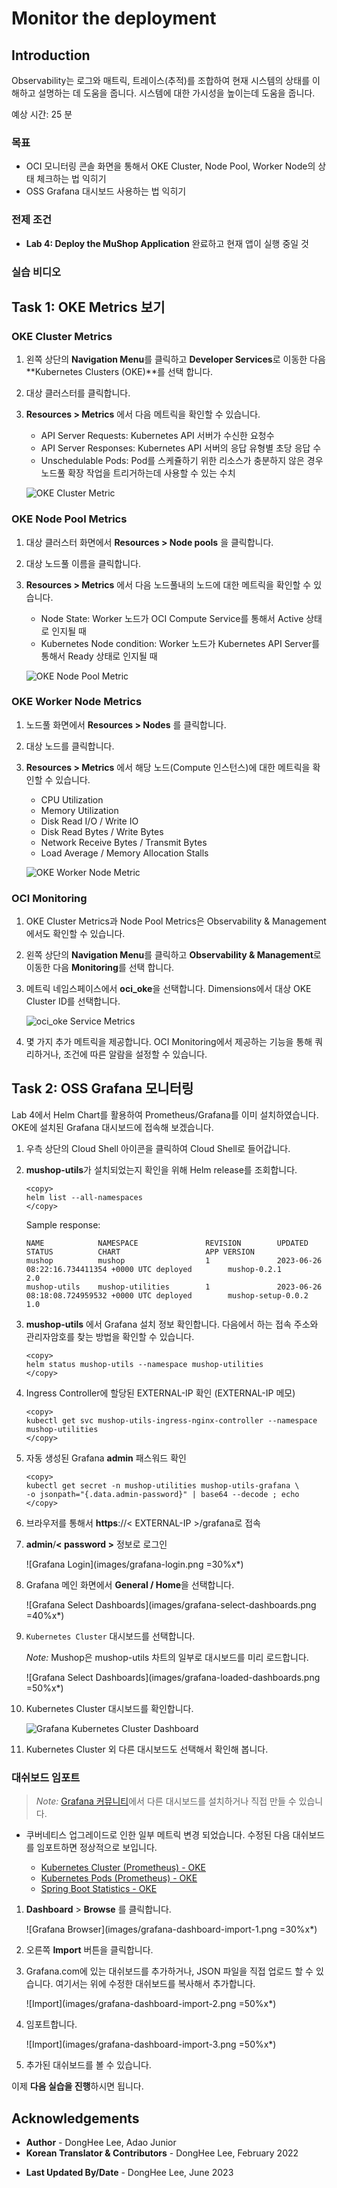 # Monitor the deployment

## Introduction

Observability는 로그와 매트릭, 트레이스(추적)를 조합하여 현재 시스템의 상태를 이해하고 설명하는 데 도움을 줍니다. 시스템에 대한 가시성을 높이는데 도움을 줍니다.

예상 시간: 25 분

### 목표

* OCI 모니터링 콘솔 화면을 통해서 OKE Cluster, Node Pool, Worker Node의 상태 체크하는 법 익히기
* OSS Grafana 대시보드 사용하는 법 익히기

### 전제 조건

* **Lab 4: Deploy the MuShop Application** 완료하고 현재 앱이 실행 중일 것

### 실습 비디오

[](youtube:XMkLtydlc3Y)


## Task 1: OKE Metrics 보기

### OKE Cluster Metrics

1. 왼쪽 상단의 **Navigation Menu**를 클릭하고 **Developer Services**로 이동한 다음 **Kubernetes Clusters (OKE)**를 선택 합니다.

2. 대상 클러스터를 클릭합니다.

3. **Resources &gt; Metrics** 에서 다음 메트릭을 확인할 수 있습니다.

    * API Server Requests: Kubernetes API 서버가 수신한 요청수
    * API Server Responses: Kubernetes API 서버의 응답 유형별 초당 응답 수
    * Unschedulable Pods: Pod를 스케쥴하기 위한 리소스가 충분하지 않은 경우 노드풀 확장 작업을 트리거하는데 사용할 수 있는 수치

    ![OKE Cluster Metric](images/cluster-metrics.png)

### OKE Node Pool Metrics

1. 대상 클러스터 화면에서 **Resources &gt; Node pools** 을 클릭합니다.

2. 대상 노드풀 이름을 클릭합니다.

3. **Resources &gt; Metrics** 에서 다음 노드풀내의 노드에 대한 메트릭을 확인할 수 있습니다.

    * Node State: Worker 노드가 OCI Compute Service를 통해서 Active 상태로 인지될 때
    * Kubernetes Node condition: Worker 노드가 Kubernetes API Server를 통해서 Ready 상태로 인지될 때

    ![OKE Node Pool Metric](images/node-pool-metric.png)

### OKE Worker Node Metrics

1. 노드풀 화면에서 **Resources &gt; Nodes** 를 클릭합니다.

2. 대상 노드를 클릭합니다.

3. **Resources &gt; Metrics** 에서 해당 노드(Compute 인스턴스)에 대한 메트릭을 확인할 수 있습니다.

    * CPU Utilization
    * Memory Utilization
    * Disk Read I/O / Write IO
    * Disk Read Bytes / Write Bytes
    * Network Receive Bytes / Transmit Bytes
    * Load Average / Memory Allocation Stalls

    ![OKE Worker Node Metric](images/node-metric.png)

### OCI Monitoring

1. OKE Cluster Metrics과 Node Pool Metrics은 Observability & Management에서도 확인할 수 있습니다.

2. 왼쪽 상단의 **Navigation Menu**를 클릭하고 **Observability & Management**로 이동한 다음 **Monitoring**를 선택 합니다.

3. 메트릭 네임스페이스에서 **oci_oke**을 선택합니다. Dimensions에서 대상 OKE Cluster ID를 선택합니다.

    ![oci_oke Service Metrics](images/oci_oke-service-metrics.png)

4. 몇 가지 추가 메트릭을 제공합니다. OCI Monitoring에서 제공하는 기능을 통해 쿼리하거나, 조건에 따른 알람을 설정할 수 있습니다.


## Task 2: OSS Grafana 모니터링

Lab 4에서 Helm Chart를 활용하여 Prometheus/Grafana를 이미 설치하였습니다. OKE에 설치된 Grafana 대시보드에 접속해 보겠습니다.

1. 우측 상단의 Cloud Shell 아이콘을 클릭하여 Cloud Shell로 들어갑니다.

2. **mushop-utils**가 설치되었는지 확인을 위해 Helm release를 조회합니다.

    ````shell
    <copy>
    helm list --all-namespaces
    </copy>
    ````

    Sample response:

    ````shell
    NAME            NAMESPACE               REVISION        UPDATED                                 STATUS          CHART                   APP VERSION
    mushop          mushop                  1               2023-06-26 08:22:16.734411354 +0000 UTC deployed        mushop-0.2.1            2.0        
    mushop-utils    mushop-utilities        1               2023-06-26 08:18:08.724959532 +0000 UTC deployed        mushop-setup-0.0.2      1.0    
    ````

3. **mushop-utils** 에서 Grafana 설치 정보 확인합니다. 다음에서 하는 접속 주소와 관리자암호를 찾는 방법을 확인할 수 있습니다.

    ````shell
    <copy>
    helm status mushop-utils --namespace mushop-utilities
    </copy>
    ````

4. Ingress Controller에 할당된 EXTERNAL-IP 확인 (EXTERNAL-IP 메모)

    ````shell
    <copy>
    kubectl get svc mushop-utils-ingress-nginx-controller --namespace mushop-utilities
    </copy>
    ````

5. 자동 생성된 Grafana **admin** 패스워드 확인

    ````shell
    <copy>
    kubectl get secret -n mushop-utilities mushop-utils-grafana \
    -o jsonpath="{.data.admin-password}" | base64 --decode ; echo
    </copy>
    ````

6. 브라우저를 통해서 **https**://< EXTERNAL-IP >/grafana로 접속

7. **admin**/**< password >** 정보로 로그인

    ![Grafana Login](images/grafana-login.png =30%x*)

8. Grafana 메인 화면에서 **General / Home**을 선택합니다.

    ![Grafana Select Dashboards](images/grafana-select-dashboards.png =40%x*)

9. `Kubernetes Cluster` 대시보드를 선택합니다.

    *Note:* Mushop은 mushop-utils 차트의 일부로 대시보드를 미리 로드합니다.

    ![Grafana Select Dashboards](images/grafana-loaded-dashboards.png =50%x*)

10. Kubernetes Cluster 대시보드를 확인합니다.

    ![Grafana Kubernetes Cluster Dashboard](images/grafana-cluster-dashboard.png)

11. Kubernetes Cluster 외 다른 대시보드도 선택해서 확인해 봅니다.

### 대쉬보드 임포트

> *Note:* [Grafana 커뮤니티](https://grafana.com/grafana/dashboards?dataSource=prometheus)에서 다른 대시보드를 설치하거나 직접 만들 수 있습니다.

- 쿠버네티스 업그레이드로 인한 일부 메트릭 변경 되었습니다. 수정된 다음 대쉬보드를 임포트하면 정상적으로 보입니다.

    * [Kubernetes Cluster (Prometheus) - OKE](https://raw.githubusercontent.com/TheKoguryo/grafana-dashboard/main/mushop/kubernetes-cluster-prometheus-oke.json)
    * [Kubernetes Pods (Prometheus) - OKE](https://raw.githubusercontent.com/TheKoguryo/grafana-dashboard/main/mushop/kubernetes-pods-prometheus-oke.json)
    * [Spring Boot Statistics - OKE](https://raw.githubusercontent.com/TheKoguryo/grafana-dashboard/main/mushop/spring-boot-statistics-oke.json)

1. **Dashboard** > **Browse** 를 클릭합니다.

    ![Grafana Browser](images/grafana-dashboard-import-1.png =30%x*)

2. 오른쪽 **Import** 버튼을 클릭합니다.

3. Grafana.com에 있는 대쉬보드를 추가하거나, JSON 파일을 직접 업로드 할 수 있습니다. 여기서는 위에 수정한 대쉬보드를 복사해서 추가합니다.

    ![Import](images/grafana-dashboard-import-2.png =50%x*)

4. 임포트합니다.

    ![Import](images/grafana-dashboard-import-3.png =50%x*)

5. 추가된 대쉬보드를 볼 수 있습니다.


이제 **다음 실습을 진행**하시면 됩니다.

## Acknowledgements

* **Author** - DongHee Lee, Adao Junior
* **Korean Translator & Contributors** - DongHee Lee, February 2022
- **Last Updated By/Date** - DongHee Lee, June 2023
